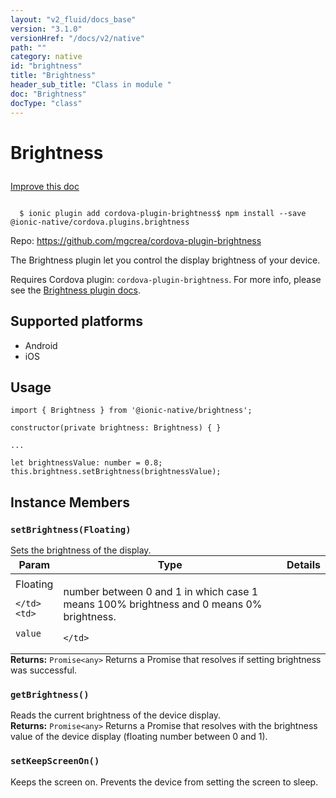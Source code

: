 ```yaml
---
layout: "v2_fluid/docs_base"
version: "3.1.0"
versionHref: "/docs/v2/native"
path: ""
category: native
id: "brightness"
title: "Brightness"
header_sub_title: "Class in module "
doc: "Brightness"
docType: "class"
---
```








<h1 class="api-title">
  
  Brightness
  

  

  </h1>

<a class="improve-v2-docs" href="http://github.com/driftyco/ionic-native/edit/master/src/@ionic-native/plugins/brightness/index.ts#L1">
  Improve this doc
</a>



<!-- decorators -->





<pre><code>
  $ ionic plugin add cordova-plugin-brightness$ npm install --save @ionic-native/cordova.plugins.brightness
</code></pre>
<p>Repo:
  <a href="https://github.com/mgcrea/cordova-plugin-brightness">
    https://github.com/mgcrea/cordova-plugin-brightness
  </a>
</p>

<!-- description -->

<p>The Brightness plugin let you control the display brightness of your device.</p>
<p>Requires Cordova plugin: <code>cordova-plugin-brightness</code>. For more info, please see the <a href="https://github.com/mgcrea/cordova-plugin-brightness">Brightness plugin docs</a>.</p>


<!-- @platforms tag -->
<h2>Supported platforms</h2>

<ul>
  <li>Android</li><li>iOS</li>
</ul>

<!-- @platforms tag end -->


<!-- if doc.decorators -->

<!-- @usage tag -->

<h2>Usage</h2>

<pre><code class="lang-typescript">import { Brightness } from &#39;@ionic-native/brightness&#39;;

constructor(private brightness: Brightness) { }

...

let brightnessValue: number = 0.8;
this.brightness.setBrightness(brightnessValue);
</code></pre>




<!-- @property tags -->




<!-- methods on the class -->

<h2>Instance Members</h2>
<div id="setBrightness"></div>
<h3>
  <code>setBrightness(Floating)</code>
  

</h3>
Sets the brightness of the display.

<table class="table param-table" style="margin:0;">
  <thead>
  <tr>
    <th>Param</th>
    <th>Type</th>
    <th>Details</th>
  </tr>
  </thead>
  <tbody>
  
  <tr>
    <td>
      Floating
      
      
    </td>
    <td>
      
<code>value</code>
    </td>
    <td>
      <p>number between 0 and 1 in which case 1 means 100% brightness and 0 means 0% brightness.</p>

      
    </td>
  </tr>
  
  </tbody>
</table>

<div class="return-value" markdown="1">
  <i class="icon ion-arrow-return-left"></i>
  <b>Returns:</b> 
<code>Promise&lt;any&gt;</code> Returns a Promise that resolves if setting brightness was successful.
</div><div id="getBrightness"></div>
<h3>
  <code>getBrightness()</code>
  

</h3>
Reads the current brightness of the device display.



<div class="return-value" markdown="1">
  <i class="icon ion-arrow-return-left"></i>
  <b>Returns:</b> 
<code>Promise&lt;any&gt;</code> Returns a Promise that resolves with the
brightness value of the device display (floating number between 0 and 1).
</div><div id="setKeepScreenOn"></div>
<h3>
  <code>setKeepScreenOn()</code>
  

</h3>
Keeps the screen on. Prevents the device from setting the screen to sleep.







<!-- other classes -->

<!-- end other classes -->

<!-- interfaces -->

<!-- end interfaces -->

<!-- related link --><!-- end content block -->


<!-- end body block -->

